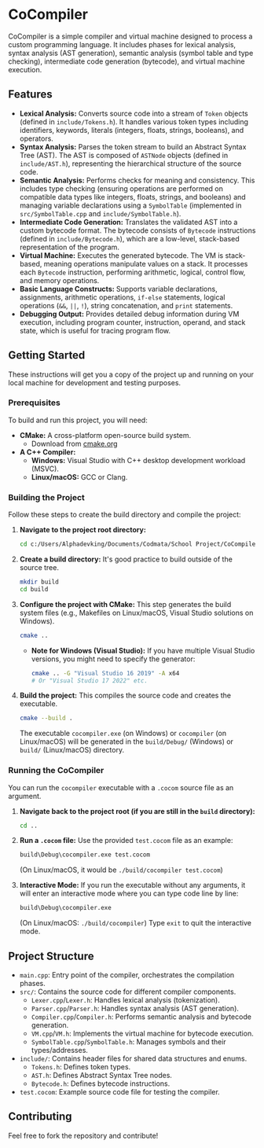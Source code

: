 # CoCompiler

CoCompiler is a simple compiler and virtual machine designed to process a custom programming language. It includes phases for lexical analysis, syntax analysis (AST generation), semantic analysis (symbol table and type checking), intermediate code generation (bytecode), and virtual machine execution.

## Features

*   **Lexical Analysis:** Converts source code into a stream of `Token` objects (defined in `include/Tokens.h`). It handles various token types including identifiers, keywords, literals (integers, floats, strings, booleans), and operators.
*   **Syntax Analysis:** Parses the token stream to build an Abstract Syntax Tree (AST). The AST is composed of `ASTNode` objects (defined in `include/AST.h`), representing the hierarchical structure of the source code.
*   **Semantic Analysis:** Performs checks for meaning and consistency. This includes type checking (ensuring operations are performed on compatible data types like integers, floats, strings, and booleans) and managing variable declarations using a `SymbolTable` (implemented in `src/SymbolTable.cpp` and `include/SymbolTable.h`).
*   **Intermediate Code Generation:** Translates the validated AST into a custom bytecode format. The bytecode consists of `Bytecode` instructions (defined in `include/Bytecode.h`), which are a low-level, stack-based representation of the program.
*   **Virtual Machine:** Executes the generated bytecode. The VM is stack-based, meaning operations manipulate values on a stack. It processes each `Bytecode` instruction, performing arithmetic, logical, control flow, and memory operations.
*   **Basic Language Constructs:** Supports variable declarations, assignments, arithmetic operations, `if-else` statements, logical operations (`&&`, `||`, `!`), string concatenation, and `print` statements.
*   **Debugging Output:** Provides detailed debug information during VM execution, including program counter, instruction, operand, and stack state, which is useful for tracing program flow.

## Getting Started

These instructions will get you a copy of the project up and running on your local machine for development and testing purposes.

### Prerequisites

To build and run this project, you will need:

*   **CMake:** A cross-platform open-source build system.
    *   Download from [cmake.org](https://cmake.org/download/)
*   **A C++ Compiler:**
    *   **Windows:** Visual Studio with C++ desktop development workload (MSVC).
    *   **Linux/macOS:** GCC or Clang.

### Building the Project

Follow these steps to create the build directory and compile the project:

1.  **Navigate to the project root directory:**
    ```bash
    cd c:/Users/Alphadevking/Documents/Codmata/School Project/CoCompiler
    ```

2.  **Create a build directory:**
    It's good practice to build outside of the source tree.
    ```bash
    mkdir build
    cd build
    ```

3.  **Configure the project with CMake:**
    This step generates the build system files (e.g., Makefiles on Linux/macOS, Visual Studio solutions on Windows).
    ```bash
    cmake ..
    ```
    *   **Note for Windows (Visual Studio):** If you have multiple Visual Studio versions, you might need to specify the generator:
        ```bash
        cmake .. -G "Visual Studio 16 2019" -A x64
        # Or "Visual Studio 17 2022" etc.
        ```

4.  **Build the project:**
    This compiles the source code and creates the executable.
    ```bash
    cmake --build .
    ```
    The executable `cocompiler.exe` (on Windows) or `cocompiler` (on Linux/macOS) will be generated in the `build/Debug/` (Windows) or `build/` (Linux/macOS) directory.

### Running the CoCompiler

You can run the `cocompiler` executable with a `.cocom` source file as an argument.

1.  **Navigate back to the project root (if you are still in the `build` directory):**
    ```bash
    cd ..
    ```

2.  **Run a `.cocom` file:**
    Use the provided `test.cocom` file as an example:
    ```bash
    build\Debug\cocompiler.exe test.cocom
    ```
    (On Linux/macOS, it would be `./build/cocompiler test.cocom`)

3.  **Interactive Mode:**
    If you run the executable without any arguments, it will enter an interactive mode where you can type code line by line:
    ```bash
    build\Debug\cocompiler.exe
    ```
    (On Linux/macOS: `./build/cocompiler`)
    Type `exit` to quit the interactive mode.

## Project Structure

*   `main.cpp`: Entry point of the compiler, orchestrates the compilation phases.
*   `src/`: Contains the source code for different compiler components.
    *   `Lexer.cpp`/`Lexer.h`: Handles lexical analysis (tokenization).
    *   `Parser.cpp`/`Parser.h`: Handles syntax analysis (AST generation).
    *   `Compiler.cpp`/`Compiler.h`: Performs semantic analysis and bytecode generation.
    *   `VM.cpp`/`VM.h`: Implements the virtual machine for bytecode execution.
    *   `SymbolTable.cpp`/`SymbolTable.h`: Manages symbols and their types/addresses.
*   `include/`: Contains header files for shared data structures and enums.
    *   `Tokens.h`: Defines token types.
    *   `AST.h`: Defines Abstract Syntax Tree nodes.
    *   `Bytecode.h`: Defines bytecode instructions.
*   `test.cocom`: Example source code file for testing the compiler.

## Contributing

Feel free to fork the repository and contribute!
